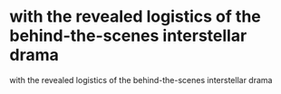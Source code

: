 # with the revealed logistics of the behind-the-scenes interstellar drama

with the revealed logistics of the behind-the-scenes interstellar drama